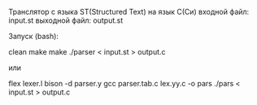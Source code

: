 Транслятор с языка ST(Structured Text) на язык C(Си)
входной файл: input.st
выходной файл: output.st

Запуск (bash):

clean make
make
./parser < input.st > output.c

или 

flex lexer.l
bison -d parser.y
gcc parser.tab.c lex.yy.c -o pars
./pars < input.st > output.c